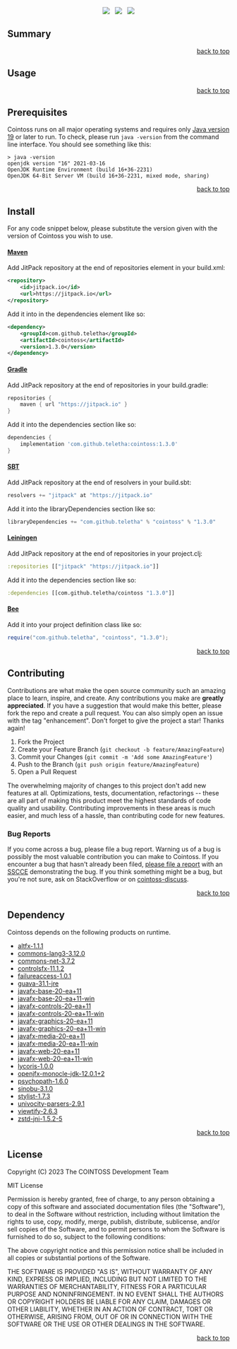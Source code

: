 <p align="center">
    <a href="https://docs.oracle.com/en/java/javase/19/"><img src="https://img.shields.io/badge/Java-Release%2019-green"/></a>
    <span>&nbsp;</span>
    <a href="https://jitpack.io/#teletha/cointoss"><img src="https://img.shields.io/jitpack/v/github/teletha/cointoss?label=Repository&color=green"></a>
    <span>&nbsp;</span>
    <a href="https://teletha.github.io/cointoss"><img src="https://img.shields.io/website.svg?down_color=red&down_message=CLOSE&label=Official%20Site&up_color=green&up_message=OPEN&url=https%3A%2F%2Fteletha.github.io%2Fcointoss"></a>
</p>


## Summary

<p align="right"><a href="#top">back to top</a></p>


## Usage

<p align="right"><a href="#top">back to top</a></p>


## Prerequisites
Cointoss runs on all major operating systems and requires only [Java version 19](https://docs.oracle.com/en/java/javase/19/) or later to run.
To check, please run `java -version` from the command line interface. You should see something like this:
```
> java -version
openjdk version "16" 2021-03-16
OpenJDK Runtime Environment (build 16+36-2231)
OpenJDK 64-Bit Server VM (build 16+36-2231, mixed mode, sharing)
```
<p align="right"><a href="#top">back to top</a></p>

## Install
For any code snippet below, please substitute the version given with the version of Cointoss you wish to use.
#### [Maven](https://maven.apache.org/)
Add JitPack repository at the end of repositories element in your build.xml:
```xml
<repository>
    <id>jitpack.io</id>
    <url>https://jitpack.io</url>
</repository>
```
Add it into in the dependencies element like so:
```xml
<dependency>
    <groupId>com.github.teletha</groupId>
    <artifactId>cointoss</artifactId>
    <version>1.3.0</version>
</dependency>
```
#### [Gradle](https://gradle.org/)
Add JitPack repository at the end of repositories in your build.gradle:
```gradle
repositories {
    maven { url "https://jitpack.io" }
}
```
Add it into the dependencies section like so:
```gradle
dependencies {
    implementation 'com.github.teletha:cointoss:1.3.0'
}
```
#### [SBT](https://www.scala-sbt.org/)
Add JitPack repository at the end of resolvers in your build.sbt:
```scala
resolvers += "jitpack" at "https://jitpack.io"
```
Add it into the libraryDependencies section like so:
```scala
libraryDependencies += "com.github.teletha" % "cointoss" % "1.3.0"
```
#### [Leiningen](https://leiningen.org/)
Add JitPack repository at the end of repositories in your project.clj:
```clj
:repositories [["jitpack" "https://jitpack.io"]]
```
Add it into the dependencies section like so:
```clj
:dependencies [[com.github.teletha/cointoss "1.3.0"]]
```
#### [Bee](https://teletha.github.io/bee)
Add it into your project definition class like so:
```java
require("com.github.teletha", "cointoss", "1.3.0");
```
<p align="right"><a href="#top">back to top</a></p>


## Contributing
Contributions are what make the open source community such an amazing place to learn, inspire, and create. Any contributions you make are **greatly appreciated**.
If you have a suggestion that would make this better, please fork the repo and create a pull request. You can also simply open an issue with the tag "enhancement".
Don't forget to give the project a star! Thanks again!

1. Fork the Project
2. Create your Feature Branch (`git checkout -b feature/AmazingFeature`)
3. Commit your Changes (`git commit -m 'Add some AmazingFeature'`)
4. Push to the Branch (`git push origin feature/AmazingFeature`)
5. Open a Pull Request

The overwhelming majority of changes to this project don't add new features at all. Optimizations, tests, documentation, refactorings -- these are all part of making this product meet the highest standards of code quality and usability.
Contributing improvements in these areas is much easier, and much less of a hassle, than contributing code for new features.

### Bug Reports
If you come across a bug, please file a bug report. Warning us of a bug is possibly the most valuable contribution you can make to Cointoss.
If you encounter a bug that hasn't already been filed, [please file a report](https://github.com/teletha/cointoss/issues/new) with an [SSCCE](http://sscce.org/) demonstrating the bug.
If you think something might be a bug, but you're not sure, ask on StackOverflow or on [cointoss-discuss](https://github.com/teletha/cointoss/discussions).
<p align="right"><a href="#top">back to top</a></p>


## Dependency
Cointoss depends on the following products on runtime.
* [altfx-1.1.1](https://mvnrepository.com/artifact/com.github.teletha/altfx/1.1.1)
* [commons-lang3-3.12.0](https://mvnrepository.com/artifact/org.apache.commons/commons-lang3/3.12.0)
* [commons-net-3.7.2](https://mvnrepository.com/artifact/commons-net/commons-net/3.7.2)
* [controlsfx-11.1.2](https://mvnrepository.com/artifact/org.controlsfx/controlsfx/11.1.2)
* [failureaccess-1.0.1](https://mvnrepository.com/artifact/com.google.guava/failureaccess/1.0.1)
* [guava-31.1-jre](https://mvnrepository.com/artifact/com.google.guava/guava/31.1-jre)
* [javafx-base-20-ea+11](https://mvnrepository.com/artifact/org.openjfx/javafx-base/20-ea+11)
* [javafx-base-20-ea+11-win](https://mvnrepository.com/artifact/org.openjfx/javafx-base/20-ea+11)
* [javafx-controls-20-ea+11](https://mvnrepository.com/artifact/org.openjfx/javafx-controls/20-ea+11)
* [javafx-controls-20-ea+11-win](https://mvnrepository.com/artifact/org.openjfx/javafx-controls/20-ea+11)
* [javafx-graphics-20-ea+11](https://mvnrepository.com/artifact/org.openjfx/javafx-graphics/20-ea+11)
* [javafx-graphics-20-ea+11-win](https://mvnrepository.com/artifact/org.openjfx/javafx-graphics/20-ea+11)
* [javafx-media-20-ea+11](https://mvnrepository.com/artifact/org.openjfx/javafx-media/20-ea+11)
* [javafx-media-20-ea+11-win](https://mvnrepository.com/artifact/org.openjfx/javafx-media/20-ea+11)
* [javafx-web-20-ea+11](https://mvnrepository.com/artifact/org.openjfx/javafx-web/20-ea+11)
* [javafx-web-20-ea+11-win](https://mvnrepository.com/artifact/org.openjfx/javafx-web/20-ea+11)
* [lycoris-1.0.0](https://mvnrepository.com/artifact/com.github.teletha/lycoris/1.0.0)
* [openjfx-monocle-jdk-12.0.1+2](https://mvnrepository.com/artifact/org.testfx/openjfx-monocle/jdk-12.0.1+2)
* [psychopath-1.6.0](https://mvnrepository.com/artifact/com.github.teletha/psychopath/1.6.0)
* [sinobu-3.1.0](https://mvnrepository.com/artifact/com.github.teletha/sinobu/3.1.0)
* [stylist-1.7.3](https://mvnrepository.com/artifact/com.github.teletha/stylist/1.7.3)
* [univocity-parsers-2.9.1](https://mvnrepository.com/artifact/com.univocity/univocity-parsers/2.9.1)
* [viewtify-2.6.3](https://mvnrepository.com/artifact/com.github.teletha/viewtify/2.6.3)
* [zstd-jni-1.5.2-5](https://mvnrepository.com/artifact/com.github.luben/zstd-jni/1.5.2-5)
<p align="right"><a href="#top">back to top</a></p>


## License
Copyright (C) 2023 The COINTOSS Development Team

MIT License

Permission is hereby granted, free of charge, to any person obtaining a copy
of this software and associated documentation files (the "Software"), to deal
in the Software without restriction, including without limitation the rights
to use, copy, modify, merge, publish, distribute, sublicense, and/or sell
copies of the Software, and to permit persons to whom the Software is
furnished to do so, subject to the following conditions:

The above copyright notice and this permission notice shall be included in all
copies or substantial portions of the Software.

THE SOFTWARE IS PROVIDED "AS IS", WITHOUT WARRANTY OF ANY KIND, EXPRESS OR
IMPLIED, INCLUDING BUT NOT LIMITED TO THE WARRANTIES OF MERCHANTABILITY,
FITNESS FOR A PARTICULAR PURPOSE AND NONINFRINGEMENT. IN NO EVENT SHALL THE
AUTHORS OR COPYRIGHT HOLDERS BE LIABLE FOR ANY CLAIM, DAMAGES OR OTHER
LIABILITY, WHETHER IN AN ACTION OF CONTRACT, TORT OR OTHERWISE, ARISING FROM,
OUT OF OR IN CONNECTION WITH THE SOFTWARE OR THE USE OR OTHER DEALINGS IN THE
SOFTWARE.
<p align="right"><a href="#top">back to top</a></p>